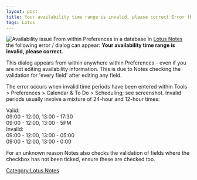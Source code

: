 ```yaml
---
layout: post 
title: Your availability time range is invalid, please correct Error (Lotus Notes)
tags: Lotus
---
```


![Availability
issue](Availissue_LotusNotes.JPG "fig:Availability issue") From within
Preferences in a database in [Lotus
Notes](http://en.wikipedia.org/wiki/Lotus_Notes) the following error /
dialog can appear: **Your availability time range is invalid, please
correct.**

This dialog appears from within anywhere within Preferences - even if
you are not editing availability information. This is due to Notes
checking the validation for \'every field\' after editing any field.

The error occurs when invalid time periods have been entered within
Tools \> Preferences \> Calendar & To Do \> Scheduling; see screenshot.
Invalid periods usually involve a mixture of 24-hour and 12-hour times:

Valid:\
09:00 - 12:00, 13:00 - 17:30\
09:00 - 12:00, 13:00 - 5PM\
Invalid:\
09:00 - 12:00, 13:00 - 05:00\
09:00 - 12:00, 13:00 - 0:00

For an unknown reason Notes also checks the validation of fields where
the checkbox has not been ticked, ensure these are checked too.

[Category:Lotus Notes](Category:Lotus_Notes "wikilink")
